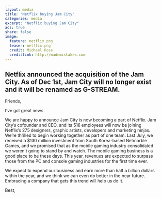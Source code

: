 ```yaml
---
layout: media
title: "Netflix buying Jam City"
categories: media
excerpt: "Netflix buying Jam City"
ads: true
share: false
image:
  feature: netflix.png
  teaser: netflix.png
  credit: Michael Rose
  creditlink: http://mademistakes.com
---
```





## Netflix announced the acquisition of the Jam City. As of Dec 1st, Jam City will no longer exist and it will be renamed as G-STREAM.
Friends,

I’ve got great news.

We are happy to announce Jam City is now becoming a part of Netflix. Jam City’s cofounder and CEO, and its 516 employees will now be joining Netflix’s  275 designers, graphic artists, developers and marketing ninjas. We’re thrilled to begin working together as part of one team. Last July, we received a $130 million investment from South Korea-based Netmarble Games, and we promised that as the mobile gaming industry consolidated we weren’t going to stand by and watch. The mobile gaming business is a good place to be these days. This year, revenues are expected to surpass those from the PC and console gaming industries for the first time ever. 

We expect to expend our business and earn more than half a billion dollars within the year, and we think we can even do better in the near future. Embracing a company that gets this trend will help us do it. 

Best, 